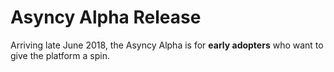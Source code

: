 # Asyncy Alpha Release

Arriving late June 2018, the Asyncy Alpha is for **early adopters** who want to give the platform a spin.
